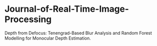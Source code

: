 #     Journal-of-Real-Time-Image-Processing
Depth from Defocus: Tenengrad-Based Blur Analysis and
Random Forest Modelling for Monocular Depth Estimation.
